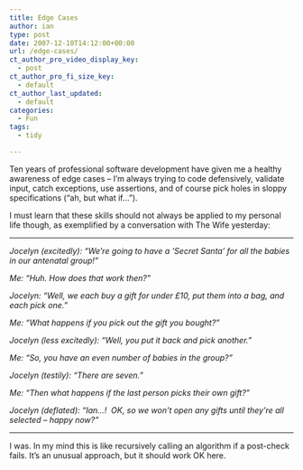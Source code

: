 ```yaml
---
title: Edge Cases
author: ian
type: post
date: 2007-12-10T14:12:00+00:00
url: /edge-cases/
ct_author_pro_video_display_key:
  - post
ct_author_pro_fi_size_key:
  - default
ct_author_last_updated:
  - default
categories:
  - Fun
tags:
  - tidy

---
```

Ten years of professional software development have given me a healthy awareness of edge cases &#8211; I&#8217;m always trying to code defensively, validate input, catch exceptions, use assertions, and of course pick holes in sloppy specifications (&#8220;ah, but what if&#8230;&#8221;).

I must learn that these skills should not always be applied to my personal life though, as exemplified by a conversation with The Wife yesterday:

* * *

_Jocelyn (excitedly): &#8220;We&#8217;re going to have a &#8216;Secret Santa&#8217; for all the babies in our antenatal group!&#8221;_

_Me: &#8220;Huh. How does that work then?&#8221;_

_Jocelyn: &#8220;Well, we each buy a gift for under £10, put them into a bag, and each pick one.&#8221;_

_Me: &#8220;What happens if you pick out the gift you bought?&#8221;_

_Jocelyn (less excitedly): &#8220;Well, you put it back and pick another.&#8221;_

_Me: &#8220;So, you have an even number of babies in the group?&#8221;_

_Jocelyn (testily): &#8220;There are seven.&#8221;_

_Me: &#8220;Then what happens if the last person picks their own gift?&#8221;_

_Jocelyn (deflated): &#8220;Ian&#8230;!  OK, so we won&#8217;t open any gifts until they&#8217;re all selected &#8211; happy now?&#8221;_

* * *

I was. In my mind this is like recursively calling an algorithm if a post-check fails. It&#8217;s an unusual approach, but it should work OK here.